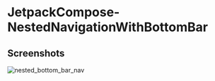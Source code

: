 # JetpackCompose-NestedNavigationWithBottomBar

## Screenshots
![nested_bottom_bar_nav](https://github.com/forkanju/JetpackCompose-NestedNavigationWithBottomBar/assets/46061345/a7fae0c9-1c97-4314-b3a2-754513c83c1f)
